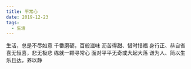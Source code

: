 ```yaml
---
title: 平常心
date: 2019-12-23
tags:
  - 生活
---
```


生活，总是不尽如意
千番磨砺，百般滋味<!--more-->
沥苦得甜、惜时惜福
身行正、恭自省
喜无恒喜，悲无极悲
练就一颗寻常心
面对平平无奇或大起大落
谦为人、简以生
乐且达，养以静